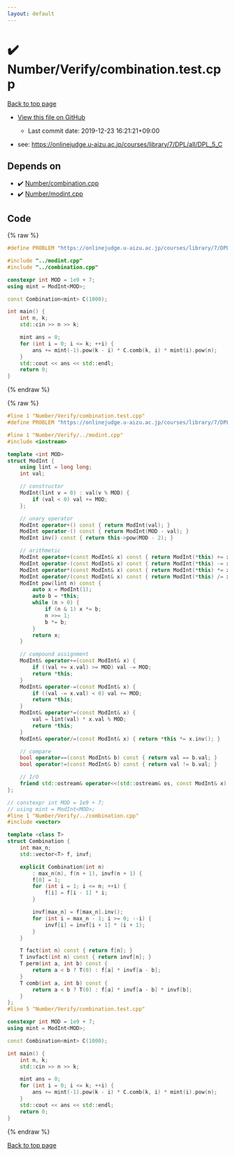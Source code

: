 ```yaml
---
layout: default
---
```


<!-- mathjax config similar to math.stackexchange -->
<script type="text/javascript" async
  src="https://cdnjs.cloudflare.com/ajax/libs/mathjax/2.7.5/MathJax.js?config=TeX-MML-AM_CHTML">
</script>
<script type="text/x-mathjax-config">
  MathJax.Hub.Config({
    TeX: { equationNumbers: { autoNumber: "AMS" }},
    tex2jax: {
      inlineMath: [ ['$','$'] ],
      processEscapes: true
    },
    "HTML-CSS": { matchFontHeight: false },
    displayAlign: "left",
    displayIndent: "2em"
  });
</script>

<script type="text/javascript" src="https://cdnjs.cloudflare.com/ajax/libs/jquery/3.4.1/jquery.min.js"></script>
<script src="https://cdn.jsdelivr.net/npm/jquery-balloon-js@1.1.2/jquery.balloon.min.js" integrity="sha256-ZEYs9VrgAeNuPvs15E39OsyOJaIkXEEt10fzxJ20+2I=" crossorigin="anonymous"></script>
<script type="text/javascript" src="../../../assets/js/copy-button.js"></script>
<link rel="stylesheet" href="../../../assets/css/copy-button.css" />


# :heavy_check_mark: Number/Verify/combination.test.cpp

<a href="../../../index.html">Back to top page</a>

* <a href="{{ site.github.repository_url }}/blob/master/Number/Verify/combination.test.cpp">View this file on GitHub</a>
    - Last commit date: 2019-12-23 16:21:21+09:00


* see: <a href="https://onlinejudge.u-aizu.ac.jp/courses/library/7/DPL/all/DPL_5_C">https://onlinejudge.u-aizu.ac.jp/courses/library/7/DPL/all/DPL_5_C</a>


## Depends on

* :heavy_check_mark: <a href="../../../library/Number/combination.cpp.html">Number/combination.cpp</a>
* :heavy_check_mark: <a href="../../../library/Number/modint.cpp.html">Number/modint.cpp</a>


## Code

<a id="unbundled"></a>
{% raw %}
```cpp
#define PROBLEM "https://onlinejudge.u-aizu.ac.jp/courses/library/7/DPL/all/DPL_5_C"

#include "../modint.cpp"
#include "../combination.cpp"

constexpr int MOD = 1e9 + 7;
using mint = ModInt<MOD>;

const Combination<mint> C(1000);

int main() {
    int n, k;
    std::cin >> n >> k;

    mint ans = 0;
    for (int i = 0; i <= k; ++i) {
        ans += mint(-1).pow(k - i) * C.comb(k, i) * mint(i).pow(n);
    }
    std::cout << ans << std::endl;
    return 0;
}

```
{% endraw %}

<a id="bundled"></a>
{% raw %}
```cpp
#line 1 "Number/Verify/combination.test.cpp"
#define PROBLEM "https://onlinejudge.u-aizu.ac.jp/courses/library/7/DPL/all/DPL_5_C"

#line 1 "Number/Verify/../modint.cpp"
#include <iostream>

template <int MOD>
struct ModInt {
    using lint = long long;
    int val;

    // constructor
    ModInt(lint v = 0) : val(v % MOD) {
        if (val < 0) val += MOD;
    };

    // unary operator
    ModInt operator+() const { return ModInt(val); }
    ModInt operator-() const { return ModInt(MOD - val); }
    ModInt inv() const { return this->pow(MOD - 2); }

    // arithmetic
    ModInt operator+(const ModInt& x) const { return ModInt(*this) += x; }
    ModInt operator-(const ModInt& x) const { return ModInt(*this) -= x; }
    ModInt operator*(const ModInt& x) const { return ModInt(*this) *= x; }
    ModInt operator/(const ModInt& x) const { return ModInt(*this) /= x; }
    ModInt pow(lint n) const {
        auto x = ModInt(1);
        auto b = *this;
        while (n > 0) {
            if (n & 1) x *= b;
            n >>= 1;
            b *= b;
        }
        return x;
    }

    // compound assignment
    ModInt& operator+=(const ModInt& x) {
        if ((val += x.val) >= MOD) val -= MOD;
        return *this;
    }
    ModInt& operator-=(const ModInt& x) {
        if ((val -= x.val) < 0) val += MOD;
        return *this;
    }
    ModInt& operator*=(const ModInt& x) {
        val = lint(val) * x.val % MOD;
        return *this;
    }
    ModInt& operator/=(const ModInt& x) { return *this *= x.inv(); }

    // compare
    bool operator==(const ModInt& b) const { return val == b.val; }
    bool operator!=(const ModInt& b) const { return val != b.val; }

    // I/O
    friend std::ostream& operator<<(std::ostream& os, const ModInt& x) noexcept { return os << x.val; }
};

// constexpr int MOD = 1e9 + 7;
// using mint = ModInt<MOD>;
#line 1 "Number/Verify/../combination.cpp"
#include <vector>

template <class T>
struct Combination {
    int max_n;
    std::vector<T> f, invf;

    explicit Combination(int n)
        : max_n(n), f(n + 1), invf(n + 1) {
        f[0] = 1;
        for (int i = 1; i <= n; ++i) {
            f[i] = f[i - 1] * i;
        }

        invf[max_n] = f[max_n].inv();
        for (int i = max_n - 1; i >= 0; --i) {
            invf[i] = invf[i + 1] * (i + 1);
        }
    }

    T fact(int n) const { return f[n]; }
    T invfact(int n) const { return invf[n]; }
    T perm(int a, int b) const {
        return a < b ? T(0) : f[a] * invf[a - b];
    }
    T comb(int a, int b) const {
        return a < b ? T(0) : f[a] * invf[a - b] * invf[b];
    }
};
#line 5 "Number/Verify/combination.test.cpp"

constexpr int MOD = 1e9 + 7;
using mint = ModInt<MOD>;

const Combination<mint> C(1000);

int main() {
    int n, k;
    std::cin >> n >> k;

    mint ans = 0;
    for (int i = 0; i <= k; ++i) {
        ans += mint(-1).pow(k - i) * C.comb(k, i) * mint(i).pow(n);
    }
    std::cout << ans << std::endl;
    return 0;
}

```
{% endraw %}

<a href="../../../index.html">Back to top page</a>

